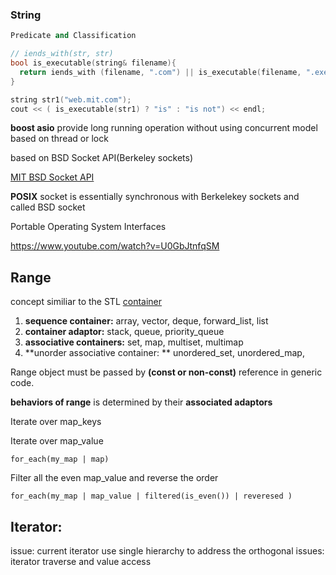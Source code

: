 ### String 

```c++
Predicate and Classification

// iends_with(str, str)
bool is_executable(string& filename){
  return iends_with (filename, ".com") || is_executable(filename, ".exe");
}

string str1("web.mit.com");
cout << ( is_executable(str1) ? "is" : "is not") << endl;


```





**boost asio** provide long running operation without using concurrent model based on thread or lock

based on BSD Socket API(Berkeley sockets)

[MIT BSD Socket API](http://web.mit.edu/macdev/Development/MITSupportLib/SocketsLib/Documentation/sockets.html)

**POSIX** socket is essentially synchronous with Berkelekey sockets and called BSD socket 

Portable Operating System Interfaces

https://www.youtube.com/watch?v=U0GbJtnfqSM







## Range

concept similiar to the STL [container](http://www.cplusplus.com/reference/stl/)

1. **sequence container:** array, vector, deque, forward_list, list
2. **container adaptor:** stack, queue, priority_queue
3. **associative containers:** set, map, multiset, multimap
4. **unorder associative container: ** unordered_set, unordered_map, 



Range object must be passed by **(const or non-const)** reference in generic code.







**behaviors of range** is determined by their **associated adaptors**

Iterate over map_keys

Iterate over map_value

```
for_each(my_map | map)
```

Filter all the even map_value and reverse the order

```
for_each(my_map | map_value | filtered(is_even()) | reveresed )
```

## Iterator:

issue: current iterator use single hierarchy to address the orthogonal issues: iterator traverse and value access



